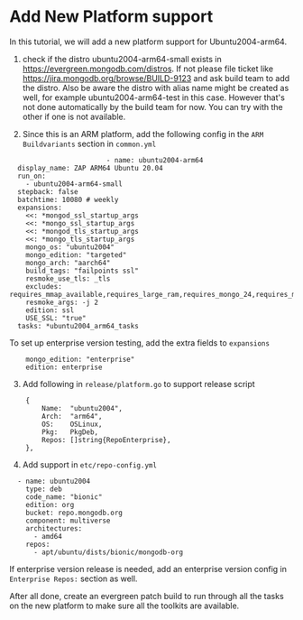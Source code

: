 # Add New Platform support
In this tutorial, we will add a new platform support for Ubuntu2004-arm64.

1. check if the distro ubuntu2004-arm64-small exists in https://evergreen.mongodb.com/distros. If not please file ticket like https://jira.mongodb.org/browse/BUILD-9123 and ask build team to add the distro.
 Also be aware the distro with alias name might be created as well, for example ubuntu2004-arm64-test in this case. However that's not done automatically by the build team for now. You can try with the other if one is not available.

2. Since this is an ARM platform, add the following config in the `ARM Buildvariants` section in `common.yml`
```
                        - name: ubuntu2004-arm64
  display_name: ZAP ARM64 Ubuntu 20.04
  run_on:
    - ubuntu2004-arm64-small
  stepback: false
  batchtime: 10080 # weekly
  expansions:
    <<: *mongod_ssl_startup_args
    <<: *mongo_ssl_startup_args
    <<: *mongod_tls_startup_args
    <<: *mongo_tls_startup_args
    mongo_os: "ubuntu2004"
    mongo_edition: "targeted"
    mongo_arch: "aarch64"
    build_tags: "failpoints ssl"
    resmoke_use_tls: _tls
    excludes: requires_mmap_available,requires_large_ram,requires_mongo_24,requires_mongo_26,requires_mongo_30
    resmoke_args: -j 2
    edition: ssl
    USE_SSL: "true"
  tasks: *ubuntu2004_arm64_tasks
```

To set up enterprise version testing, add the extra fields to `expansions`
```
    mongo_edition: "enterprise"
    edition: enterprise
```

3. Add following in `release/platform.go` to support release script
```
	{
		Name:  "ubuntu2004",
		Arch:  "arm64",
		OS:    OSLinux,
		Pkg:   PkgDeb,
		Repos: []string{RepoEnterprise},
	},
```

4. Add support in `etc/repo-config.yml`
```
  - name: ubuntu2004
    type: deb
    code_name: "bionic"
    edition: org
    bucket: repo.mongodb.org
    component: multiverse
    architectures:
      - amd64
    repos:
      - apt/ubuntu/dists/bionic/mongodb-org
```
If enterprise version release is needed, add an enterprise version config in `Enterprise Repos:` section as well.

After all done, create an evergreen patch build to run through all the tasks on the new platform to make sure all the toolkits are available.

